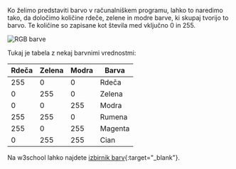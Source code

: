 Ko želimo predstaviti barvo v računalniškem programu, lahko to naredimo tako, da določimo količine rdeče, zelene in modre barve, ki skupaj tvorijo to barvo. Te količine so zapisane kot števila med vključno 0 in 255.

![RGB barve](images/RGB.gif)

Tukaj je tabela z nekaj barvnimi vrednostmi:

| Rdeča | Zelena | Modra | Barva   |
| ----- | ------ | ----- | ------- |
| 255   | 0      | 0     | Rdeča   |
| 0     | 255    | 0     | Zelena  |
| 0     | 0      | 255   | Modra   |
| 255   | 255    | 0     | Rumena  |
| 255   | 0      | 255   | Magenta |
| 0     | 255    | 255   | Cian    |

Na w3school lahko najdete [izbirnik barv](https://www.w3schools.com/colors/colors_rgb.asp){:target="_blank"}.
